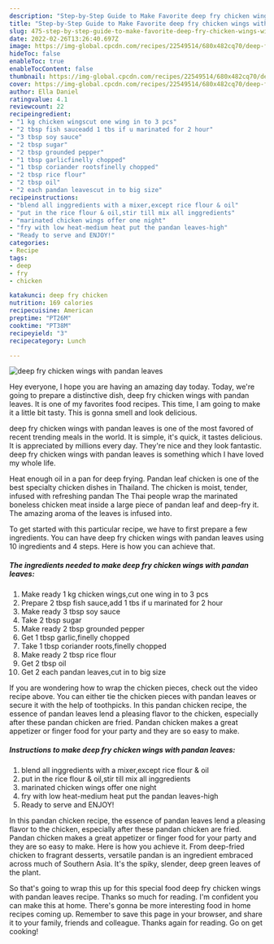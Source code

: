 ```yaml
---
description: "Step-by-Step Guide to Make Favorite deep fry chicken wings with pandan leaves"
title: "Step-by-Step Guide to Make Favorite deep fry chicken wings with pandan leaves"
slug: 475-step-by-step-guide-to-make-favorite-deep-fry-chicken-wings-with-pandan-leaves
date: 2022-02-26T13:26:40.697Z
image: https://img-global.cpcdn.com/recipes/22549514/680x482cq70/deep-fry-chicken-wings-with-pandan-leaves-recipe-main-photo.jpg
hideToc: false
enableToc: true
enableTocContent: false
thumbnail: https://img-global.cpcdn.com/recipes/22549514/680x482cq70/deep-fry-chicken-wings-with-pandan-leaves-recipe-main-photo.jpg
cover: https://img-global.cpcdn.com/recipes/22549514/680x482cq70/deep-fry-chicken-wings-with-pandan-leaves-recipe-main-photo.jpg
author: Ella Daniel
ratingvalue: 4.1
reviewcount: 22
recipeingredient:
- "1 kg chicken wingscut one wing in to 3 pcs"
- "2 tbsp fish sauceadd 1 tbs if u marinated for 2 hour"
- "3 tbsp soy sauce"
- "2 tbsp sugar"
- "2 tbsp grounded pepper"
- "1 tbsp garlicfinelly chopped"
- "1 tbsp coriander rootsfinelly chopped"
- "2 tbsp rice flour"
- "2 tbsp oil"
- "2 each pandan leavescut in to big size"
recipeinstructions:
- "blend all inggredients with a mixer,except rice flour & oil"
- "put in the rice flour & oil,stir till mix all inggredients"
- "marinated chicken wings offer one night"
- "fry with low heat-medium heat put the pandan leaves-high"
- "Ready to serve and ENJOY!"
categories:
- Recipe
tags:
- deep
- fry
- chicken

katakunci: deep fry chicken 
nutrition: 169 calories
recipecuisine: American
preptime: "PT26M"
cooktime: "PT38M"
recipeyield: "3"
recipecategory: Lunch

---
```



![deep fry chicken wings with pandan leaves](https://img-global.cpcdn.com/recipes/22549514/680x482cq70/deep-fry-chicken-wings-with-pandan-leaves-recipe-main-photo.jpg)

Hey everyone, I hope you are having an amazing day today. Today, we're going to prepare a distinctive dish, deep fry chicken wings with pandan leaves. It is one of my favorites food recipes. This time, I am going to make it a little bit tasty. This is gonna smell and look delicious.

deep fry chicken wings with pandan leaves is one of the most favored of recent trending meals in the world. It is simple, it's quick, it tastes delicious. It is appreciated by millions every day. They're nice and they look fantastic. deep fry chicken wings with pandan leaves is something which I have loved my whole life.

Heat enough oil in a pan for deep frying. Pandan leaf chicken is one of the best specialty chicken dishes in Thailand. The chicken is moist, tender, infused with refreshing pandan The Thai people wrap the marinated boneless chicken meat inside a large piece of pandan leaf and deep-fry it. The amazing aroma of the leaves is infused into.


To get started with this particular recipe, we have to first prepare a few ingredients. You can have deep fry chicken wings with pandan leaves using 10 ingredients and 4 steps. Here is how you can achieve that.

<!--inarticleads1-->

##### The ingredients needed to make deep fry chicken wings with pandan leaves:

1. Make ready 1 kg chicken wings,cut one wing in to 3 pcs
1. Prepare 2 tbsp fish sauce,add 1 tbs if u marinated for 2 hour
1. Make ready 3 tbsp soy sauce
1. Take 2 tbsp sugar
1. Make ready 2 tbsp grounded pepper
1. Get 1 tbsp garlic,finelly chopped
1. Take 1 tbsp coriander roots,finelly chopped
1. Make ready 2 tbsp rice flour
1. Get 2 tbsp oil
1. Get 2 each pandan leaves,cut in to big size


If you are wondering how to wrap the chicken pieces, check out the video recipe above. You can either tie the chicken pieces with pandan leaves or secure it with the help of toothpicks. In this pandan chicken recipe, the essence of pandan leaves lend a pleasing flavor to the chicken, especially after these pandan chicken are fried. Pandan chicken makes a great appetizer or finger food for your party and they are so easy to make. 

<!--inarticleads2-->

##### Instructions to make deep fry chicken wings with pandan leaves:

1. blend all inggredients with a mixer,except rice flour & oil
1. put in the rice flour & oil,stir till mix all inggredients
1. marinated chicken wings offer one night
1. fry with low heat-medium heat put the pandan leaves-high
1. Ready to serve and ENJOY!

In this pandan chicken recipe, the essence of pandan leaves lend a pleasing flavor to the chicken, especially after these pandan chicken are fried. Pandan chicken makes a great appetizer or finger food for your party and they are so easy to make. Here is how you achieve it. From deep-fried chicken to fragrant desserts, versatile pandan is an ingredient embraced across much of Southern Asia. It&#39;s the spiky, slender, deep green leaves of the plant. 

So that's going to wrap this up for this special food deep fry chicken wings with pandan leaves recipe. Thanks so much for reading. I'm confident you can make this at home. There's gonna be more interesting food in home recipes coming up. Remember to save this page in your browser, and share it to your family, friends and colleague. Thanks again for reading. Go on get cooking!
